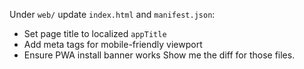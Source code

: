 Under `web/` update `index.html` and `manifest.json`:
- Set page title to localized `appTitle`
- Add meta tags for mobile-friendly viewport
- Ensure PWA install banner works
Show me the diff for those files.
